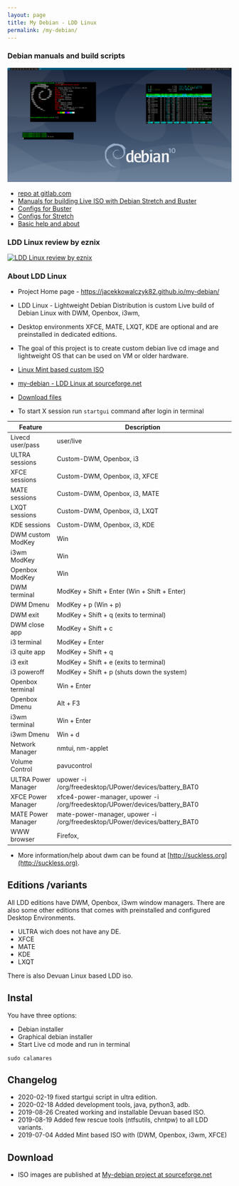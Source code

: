 ```yaml
---
layout: page
title: My Debian - LDD Linux
permalink: /my-debian/
---
```


### Debian manuals and build scripts

![Debian Buster DWM screenshot](/assets/images/debian-buster-dwm-scrot.png)
* [repo at gitlab.com](https://gitlab.com/jacekkowalczyk82/my-debian)
* [Manuals for building Live ISO with Debian Stretch and Buster](https://gitlab.com/jacekkowalczyk82/my-debian/blob/master/debian-stable-readme.md)
* [Configs for Buster](https://gitlab.com/jacekkowalczyk82/my-debian/tree/master/live-build-buster/config)
* [Configs for Stretch](https://gitlab.com/jacekkowalczyk82/my-debian/tree/master/live-build-stretch/config)
* [Basic help and about](https://gitlab.com/jacekkowalczyk82/my-debian/blob/master/about.md)

### LDD Linux review by eznix

[![LDD Linux review by eznix](https://img.youtube.com/vi/41qfbof_0nQ/0.jpg)](https://www.youtube.com/watch?v=41qfbof_0nQ)

### About LDD Linux 

* Project Home page - https://jacekkowalczyk82.github.io/my-debian/
* LDD Linux - Lightweight Debian Distribution is custom Live build of Debian Linux with DWM, Openbox, i3wm, 
* Desktop environments XFCE, MATE, LXQT, KDE are optional and are preinstalled in dedicated editions. 
* The goal of this project is to create custom debian live cd image and lightweight OS that can be used on VM or older hardware. 
* [Linux Mint based custom ISO](https://sourceforge.net/projects/my-debian/files/my-mint-dwm-openbox-i3-xfce/)

* [my-debian - LDD Linux at sourceforge.net](https://sourceforge.net/projects/my-debian/)
* [Download files](https://sourceforge.net/projects/my-debian/files/)
* To start X session run `startgui` command after login in terminal 



|Feature           |Description                                                                         |
|------------------|------------------------------------------------------------------------------------|
|Livecd user/pass  |user/live                                                                           |
|ULTRA sessions    |Custom-DWM, Openbox, i3                                                             |
|XFCE sessions     |Custom-DWM, Openbox, i3, XFCE                                                       |
|MATE sessions     |Custom-DWM, Openbox, i3, MATE                                                       |
|LXQT sessions     |Custom-DWM, Openbox, i3, LXQT                                                       |
|KDE sessions      |Custom-DWM, Openbox, i3, KDE                                                        |
|DWM custom ModKey |Win                                                                                 |
|i3wm ModKey       |Win                                                                                 |
|Openbox ModKey    |Win                                                                                 |
|DWM terminal      |ModKey + Shift + Enter (Win + Shift + Enter)                                        |
|DWM Dmenu         |ModKey + p (Win + p)                                                                |
|DWM exit          |ModKey + Shift + q (exits to terminal)                                              |
|DWM close app     |ModKey + Shift + c                                                                  |
|i3 terminal       |ModKey + Enter                                                                      |
|i3 quite app      |ModKey + Shift + q                                                                  |
|i3 exit           |ModKey + Shift + e (exits to terminal)                                              |
|i3 poweroff       |ModKey + Shift + p (shuts down the system)                                          |
|Openbox terminal  |Win + Enter                                                                         |
|Openbox Dmenu     |Alt + F3                                                                            |
|i3wm terminal     |Win + Enter                                                                         |
|i3wm Dmenu        |Win + d                                                                             |
|Network Manager   |nmtui, nm-applet                                                                    |
|Volume Control    |pavucontrol                                                                         |
|ULTRA Power Manager|upower -i /org/freedesktop/UPower/devices/battery_BAT0                             |
|XFCE Power Manager|xfce4-power-manager, upower -i /org/freedesktop/UPower/devices/battery_BAT0         |
|MATE Power Manager|mate-power-manager, upower -i /org/freedesktop/UPower/devices/battery_BAT0          |
|WWW browser       |Firefox,                                                                            |


* More information/help about dwm can be found at [http://suckless.org](http://suckless.org).

## Editions /variants

All LDD editions have DWM, Openbox, i3wm window managers. There are also some other editions that comes with preinstalled and configured Desktop Environments.

* ULTRA wich does not have any DE. 
* XFCE
* MATE
* KDE
* LXQT

There is also Devuan Linux based LDD iso. 

## Instal 

You have three options:
* Debian installer
* Graphical debian installer 
* Start Live cd mode and run in terminal 

```
sudo calamares 
```

## Changelog

* 2020-02-19 fixed startgui script in ultra edition.
* 2020-02-18 Added development tools, java, python3, adb. 
* 2019-08-26 Created working and installable Devuan based ISO. 
* 2019-08-19 Added few rescue tools (ntfsutils, chntpw) to all LDD variants. 
* 2019-07-04 Added Mint based ISO with (DWM, Openbox, i3wm, XFCE)

## Download

* ISO images are published at [My-debian project at sourceforge.net](https://sourceforge.net/projects/my-debian/files/)
